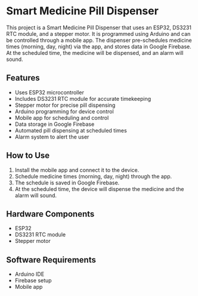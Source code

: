 <!DOCTYPE html>
<html lang="en">
<head>
    <meta charset="UTF-8">
    <meta name="viewport" content="width=device-width, initial-scale=1.0">
</head>
<body>

<h1>Smart Medicine Pill Dispenser</h1>

<p>This project is a Smart Medicine Pill Dispenser that uses an ESP32, DS3231 RTC module, and a stepper motor. It is programmed using Arduino and can be controlled through a mobile app. The dispenser pre-schedules medicine times (morning, day, night) via the app, and stores data in Google Firebase. At the scheduled time, the medicine will be dispensed, and an alarm will sound.</p>

<h2>Features</h2>
<ul>
    <li>Uses ESP32 microcontroller</li>
    <li>Includes DS3231 RTC module for accurate timekeeping</li>
    <li>Stepper motor for precise pill dispensing</li>
    <li>Arduino programming for device control</li>
    <li>Mobile app for scheduling and control</li>
    <li>Data storage in Google Firebase</li>
    <li>Automated pill dispensing at scheduled times</li>
    <li>Alarm system to alert the user</li>
</ul>

<h2>How to Use</h2>
<ol>
    <li>Install the mobile app and connect it to the device.</li>
    <li>Schedule medicine times (morning, day, night) through the app.</li>
    <li>The schedule is saved in Google Firebase.</li>
    <li>At the scheduled time, the device will dispense the medicine and the alarm will sound.</li>
</ol>

<h2>Hardware Components</h2>
<ul>
    <li>ESP32</li>
    <li>DS3231 RTC module</li>
    <li>Stepper motor</li>
</ul>

<h2>Software Requirements</h2>
<ul>
    <li>Arduino IDE</li>
    <li>Firebase setup</li>
    <li>Mobile app</li>
</ul>

</body>
</html>

